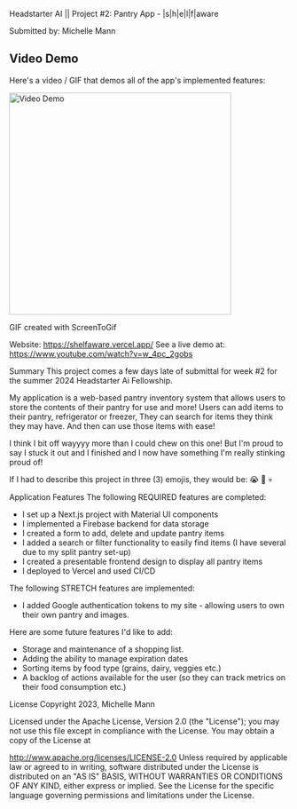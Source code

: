 Headstarter AI || Project #2: Pantry App - |s|h|e|l|f|aware

Submitted by: Michelle Mann

## Video Demo

Here's a video / GIF that demos all of the app's implemented features:

<img src='https://i.imgur.com/BZY5BaP.gif' title='Video Demo' width='400px' alt='Video Demo' />

GIF created with ScreenToGif

Website: https://shelfaware.vercel.app/
See a live demo at: https://www.youtube.com/watch?v=w_4pc_2gobs

Summary
This project comes a few days late of submittal for week #2 for the summer 2024 Headstarter Ai Fellowship.

My application is a web-based pantry inventory system that allows users to store the contents of their pantry for use and more! Users can add items to their pantry, refrigerator or freezer, 
They can search for items they think they may have. And then can use those items with ease! 

I think I bit off wayyyy more than I could chew on this one! But I'm proud to say I stuck it out and I finished and I now have something I'm really stinking proud of!

If I had to describe this project in three (3) emojis, they would be: 😭 🎉 💀

Application Features
The following REQUIRED features are completed:

- I set up a Next.js project with Material UI components
- I implemented a Firebase backend for data storage
- I created a form to add, delete and update pantry items
- I added a search or filter functionality to easily find items (I have several due to my split pantry set-up)
- I created a presentable frontend design to display all pantry items
- I deployed to Vercel and used CI/CD 

The following STRETCH features are implemented:
- I added Google authentication tokens to my site - allowing users to own their own pantry and images.

Here are some future features I'd like to add:
- Storage and maintenance of a shopping list.
- Adding the ability to manage expiration dates
- Sorting items by food type (grains, dairy, veggies etc.)
- A backlog of actions available for the user (so they can track metrics on their food consumption etc.)

License
Copyright 2023, Michelle Mann

Licensed under the Apache License, Version 2.0 (the "License"); you may not use this file except in compliance with the License. You may obtain a copy of the License at

http://www.apache.org/licenses/LICENSE-2.0
Unless required by applicable law or agreed to in writing, software distributed under the License is distributed on an "AS IS" BASIS, WITHOUT WARRANTIES OR CONDITIONS OF ANY KIND, either express or implied. See the License for the specific language governing permissions and limitations under the License.
